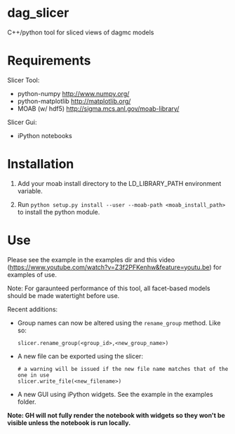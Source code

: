 dag_slicer
==========

C++/python tool for sliced views of dagmc models

Requirements
============

Slicer Tool:

* python-numpy http://www.numpy.org/
* python-matplotlib http://matplotlib.org/
* MOAB (w/ hdf5) http://sigma.mcs.anl.gov/moab-library/

Slicer Gui:

* iPython notebooks

Installation
============

1) Add your moab install directory to the LD_LIBRARY_PATH environment variable.

2) Run `python setup.py install --user --moab-path <moab_install_path>` to install the python module. 

Use
=======

Please see the example in the examples dir and this video (https://www.youtube.com/watch?v=Z3f2PFKenhw&feature=youtu.be) for examples of use. 

Note: For garaunteed performance of this tool, all facet-based models should be made watertight before use.

Recent additions:

* Group names can now be altered using the `rename_group` method. Like so:

  ```
  slicer.rename_group(<group_id>,<new_group_name>)
  ```
* A new file can be exported using the slicer:

  ```
  # a warning will be issued if the new file name matches that of the one in use
  slicer.write_file(<new_filename>)
  ```
  
* A new GUI using iPython widgets. See the example in the examples folder.

**Note: GH will not fully render the notebook with widgets so they won't be visible unless the notebook is run locally.** 
 